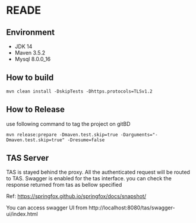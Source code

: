 # READE


## Environment
 
* JDK 14
* Maven 3.5.2
* Mysql 8.0.0_16


## How to build

`mvn clean install -DskipTests -Dhttps.protocols=TLSv1.2`


## How to Release 

use following command to tag the project on gitBD

    mvn release:prepare -Dmaven.test.skip=true -Darguments="-Dmaven.test.skip=true" -Dresume=false
    
    
## TAS Server
   TAS is stayed behind the proxy. All the authenticated request will be routed to TAS. Swagger is enabled for the tas 
   interface. you can check the response returned from tas as bellow specified

   Ref: https://springfox.github.io/springfox/docs/snapshot/

   You can access swagger UI from http://localhost:8080/tas/swagger-ui/index.html